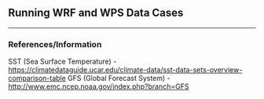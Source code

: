 ## Running WRF and WPS Data Cases

---

### References/Information

SST (Sea Surface Temperature) - https://climatedataguide.ucar.edu/climate-data/sst-data-sets-overview-comparison-table
GFS (Global Forecast System) - http://www.emc.ncep.noaa.gov/index.php?branch=GFS
